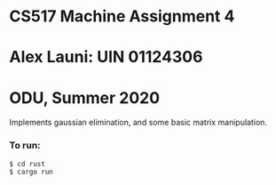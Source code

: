 # CS517 Machine Assignment 4
# Alex Launi: UIN 01124306
# ODU, Summer 2020

Implements gaussian elimination, and some basic matrix manipulation.

### To run:
```
$ cd rust
$ cargo run
```
